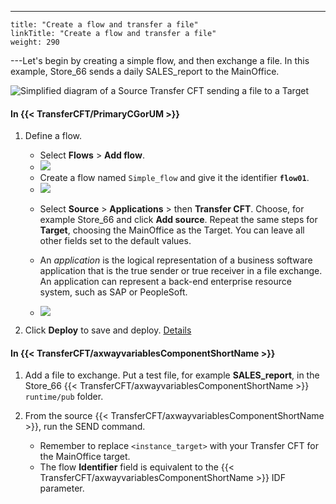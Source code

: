---
    title: "Create a flow and transfer a file"
    linkTitle: "Create a flow and transfer a file"
    weight: 290
---Let's begin by creating a simple flow, and then exchange a file. In this example, Store_66 sends a daily SALES_report to the MainOffice.

![Simplified diagram of a Source Transfer CFT sending a file to a Target](/Images/TransferCFT/TransferCFT_Standard_w_cg.png)

#### In {{< TransferCFT/PrimaryCGorUM  >}}

1. Define a flow.
    -   Select **Flows** > **Add flow**.
    -   ![](/Images/TransferCFT/flow01.png)

    <!-- -->

    -   Create a flow named `Simple_flow` and give it the identifier ****`flow01`****.
    -   ![](/Images/TransferCFT/flow02.png)

    <!-- -->

    -   Select **Source** > **Applications** > then **Transfer CFT**. Choose, for example Store_66 and click **Add source**. Repeat the same steps for **Target**, choosing the MainOffice as the Target. You can leave all other fields set to the default values.

    -   An *application* is the logical representation of a business software application that is the true sender or true receiver in a file exchange. An application can represent a back-end enterprise resource system, such as SAP or PeopleSoft.

    -   ![](/Images/TransferCFT/flow03.png)
1. Click ******Deploy****** to save and deploy. [Details](../intro_cg_task_catalog/t_savedeployflow)

#### In {{< TransferCFT/axwayvariablesComponentShortName  >}}

1. Add a file to exchange. Put a test file, for example ****SALES_report****, in the Store_66 {{< TransferCFT/axwayvariablesComponentShortName >}}` runtime/pub` folder.
1. From the source {{< TransferCFT/axwayvariablesComponentShortName >}}, run the SEND command.
    -   Remember to replace `<instance_target>` with your Transfer CFT for the MainOffice target.

    <!-- -->

    -   The flow ****Identifier**** field is equivalent to the {{< TransferCFT/axwayvariablesComponentShortName >}} IDF parameter.
